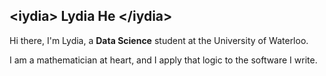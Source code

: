 <h2 align="left">
  &lt;iydia&gt; Lydia He &lt;/iydia&gt;
</h2>

Hi there, I'm Lydia, a **Data Science** student at the University of Waterloo. 

I am a mathematician at heart, and I apply that logic to the software I write. 
